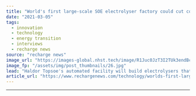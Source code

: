 ```yaml
---
title: "World's first large-scale SOE electrolyser factory could cut cost of green hydrogen by 20%"
date: "2021-03-05"
tags: 
  - innovation
  - technology
  - energy transition
  - interviews
  - recharge news
source: "recharge news"
image_url: "https://images-global.nhst.tech/image/R1Juc0JzT3I2TUk3endBc0hXLzVuQ2FwbFRFUk5sYy9LT2NIQXNocnA2UT0=/nhst/binary/28ce872e4cb87900868993ed8551c1c6"
image_fp: "/assets/img/post_thumbnails/26.jpg"
lead: "Haldor Topsoe's automated facility will build electrolysers that require 30% less electricity than alkaline and PEM machines to produce the same amount of H2"
article_url: "https://www.rechargenews.com/technology/worlds-first-large-scale-soe-electrolyser-factory-could-cut-cost-of-green-hydrogen-by-20-/2-1-974803"
---
```


---
